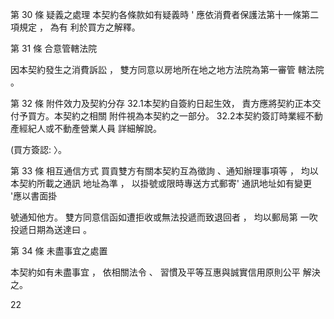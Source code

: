 第 30 條 疑義之處理
本契約各條款如有疑義時 ' 應依消費者保護法第十一條第二項規定 ， 為有
利於買方之解釋。

第 31 條 合意管轄法院

因本契約發生之消費訴訟 ， 雙方同意以房地所在地之地方法院為第一審管
轄法院 。

第 32 條 附件效力及契約分存
32.1本契約自簽約日起生效， 責方應將契約正本交付予買方。本契約之相關
附件視為本契約之一部分。
32.2本契約簽訂時業經不動產經紀人或不動產營業人員
詳細解說。

(買方簽認: 〉。

第 33 條 相互通信方式
買貢雙方有關本契約互為徵詢 、通知辦理事項等 ， 均以本契約所載之通訊
地址為準 ， 以掛號或限時專送方式郵寄' 通訊地址如有變更 '應以書面掛

號通知他方。 雙方同意信函如遭拒收或無法投遞而致退回者 ， 均以郵局第
一吹投遞日期為送達曰 。

第 34 條 未盡事宜之處置

本契約如有未盡事宜 ， 依相關法令 、 習慣及平等互惠與誠實信用原則公平
解決之。

22

